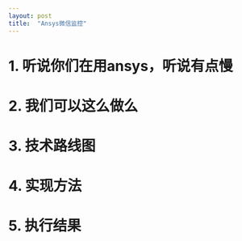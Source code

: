 ```yaml
---
layout: post
title:  "Ansys微信监控"
---
```


# 1. 听说你们在用ansys，听说有点慢

# 2. 我们可以这么做么

# 3. 技术路线图

# 4. 实现方法

# 5. 执行结果